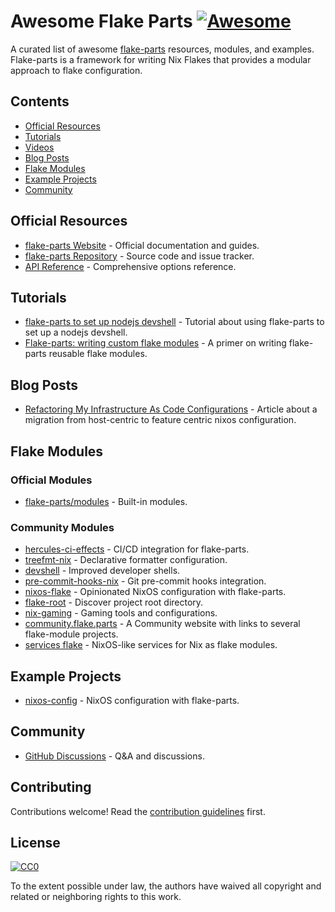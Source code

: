 # Awesome Flake Parts [![Awesome](https://awesome.re/badge.svg)](https://awesome.re)

A curated list of awesome [flake-parts](https://flake.parts/) resources, modules, and examples. Flake-parts is a framework for writing Nix Flakes that provides a modular approach to flake configuration.

## Contents

- [Official Resources](#official-resources)
- [Tutorials](#tutorials)
- [Videos](#videos)
- [Blog Posts](#blog-posts)
- [Flake Modules](#flake-modules)
- [Example Projects](#example-projects)
- [Community](#community)

## Official Resources

- [flake-parts Website](https://flake.parts/) - Official documentation and guides.
- [flake-parts Repository](https://github.com/hercules-ci/flake-parts) - Source code and issue tracker.
- [API Reference](https://flake.parts/options.html) - Comprehensive options reference.

## Tutorials

- [flake-parts to set up nodejs devshell](https://blog.eigenvalue.net/2024-flake-parts-nodejs-devshell/) - Tutorial about using flake-parts to set up a nodejs devshell.
- [Flake-parts: writing custom flake modules](https://vtimofeenko.com/posts/flake-parts-writing-custom-flake-modules/) - A primer on writing flake-parts reusable flake modules.

## Blog Posts

- [Refactoring My Infrastructure As Code Configurations](https://not-a-number.io/2025/refactoring-my-infrastructure-as-code-configurations/) - Article about a migration from host-centric to feature centric nixos configuration.

## Flake Modules

### Official Modules

- [flake-parts/modules](https://github.com/hercules-ci/flake-parts/tree/master/modules) - Built-in modules.

### Community Modules

- [hercules-ci-effects](https://github.com/hercules-ci/hercules-ci-effects) - CI/CD integration for flake-parts.
- [treefmt-nix](https://github.com/numtide/treefmt-nix) - Declarative formatter configuration.
- [devshell](https://github.com/numtide/devshell) - Improved developer shells.
- [pre-commit-hooks-nix](https://github.com/cachix/pre-commit-hooks.nix) - Git pre-commit hooks integration.
- [nixos-flake](https://github.com/srid/nixos-flake) - Opinionated NixOS configuration with flake-parts.
- [flake-root](https://github.com/srid/flake-root) - Discover project root directory.
- [nix-gaming](https://github.com/fufexan/nix-gaming) - Gaming tools and configurations.
- [community.flake.parts](https://github.com/flake-parts/community.flake.parts) - A Community website with links to several flake-module projects.
- [services flake](https://github.com/juspay/services-flake) -  NixOS-like services for Nix as flake modules.

## Example Projects

- [nixos-config](https://github.com/srid/nixos-config) - NixOS configuration with flake-parts.

## Community

- [GitHub Discussions](https://github.com/hercules-ci/flake-parts/discussions) - Q&A and discussions.

## Contributing

Contributions welcome! Read the [contribution guidelines](CONTRIBUTING.md) first.

## License

[![CC0](https://mirrors.creativecommons.org/presskit/buttons/88x31/svg/cc-zero.svg)](https://creativecommons.org/publicdomain/zero/1.0)

To the extent possible under law, the authors have waived all copyright and related or neighboring rights to this work.
